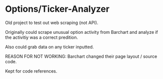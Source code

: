 # Options/Ticker-Analyzer

Old project to test out web scraping (not API).

Originally could scrape unusual option activity from Barchart and analyze if the activitiy was a correct predition.

Also could grab data on any ticker inputted.

REASON FOR NOT WORKING: Barchart changed their page layout / source code. 

Kept for code references.
